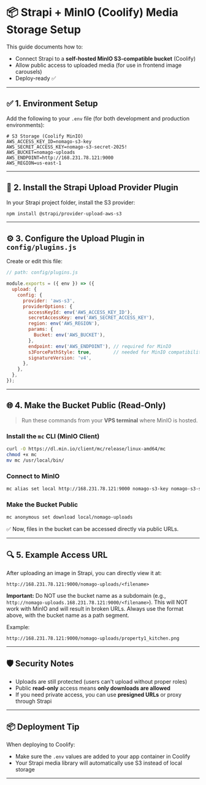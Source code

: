 
# 📦 Strapi + MinIO (Coolify) Media Storage Setup

This guide documents how to:

* Connect Strapi to a **self-hosted MinIO S3-compatible bucket** (Coolify)
* Allow public access to uploaded media (for use in frontend image carousels)
* Deploy-ready ✅

---

## ✅ 1. Environment Setup

Add the following to your `.env` file (for both development and production environments):

```env
# S3 Storage (Coolify MinIO)
AWS_ACCESS_KEY_ID=nomago-s3-key
AWS_SECRET_ACCESS_KEY=nomago-s3-secret-2025!
AWS_BUCKET=nomago-uploads
AWS_ENDPOINT=http://168.231.78.121:9000
AWS_REGION=us-east-1
```

---

## 🧩 2. Install the Strapi Upload Provider Plugin

In your Strapi project folder, install the S3 provider:

```bash
npm install @strapi/provider-upload-aws-s3
```

---

## ⚙️ 3. Configure the Upload Plugin in `config/plugins.js`

Create or edit this file:

```js
// path: config/plugins.js

module.exports = ({ env }) => ({
  upload: {
    config: {
      provider: 'aws-s3',
      providerOptions: {
        accessKeyId: env('AWS_ACCESS_KEY_ID'),
        secretAccessKey: env('AWS_SECRET_ACCESS_KEY'),
        region: env('AWS_REGION'),
        params: {
          Bucket: env('AWS_BUCKET'),
        },
        endpoint: env('AWS_ENDPOINT'), // required for MinIO
        s3ForcePathStyle: true,        // needed for MinIO compatibility
        signatureVersion: 'v4',
      },
    },
  },
});
```

---

## 🌐 4. Make the Bucket Public (Read-Only)

> Run these commands from your **VPS terminal** where MinIO is hosted.

### Install the `mc` CLI (MinIO Client)

```bash
curl -O https://dl.min.io/client/mc/release/linux-amd64/mc
chmod +x mc
mv mc /usr/local/bin/
```

### Connect to MinIO

```bash
mc alias set local http://168.231.78.121:9000 nomago-s3-key nomago-s3-secret-2025!
```

### Make the Bucket Public

```bash
mc anonymous set download local/nomago-uploads
```

✅ Now, files in the bucket can be accessed directly via public URLs.

---

## 🔍 5. Example Access URL


After uploading an image in Strapi, you can directly view it at:

```
http://168.231.78.121:9000/nomago-uploads/<filename>
```

**Important:** Do NOT use the bucket name as a subdomain (e.g., `http://nomago-uploads.168.231.78.121:9000/<filename>`). This will NOT work with MinIO and will result in broken URLs. Always use the format above, with the bucket name as a path segment.

Example:

```
http://168.231.78.121:9000/nomago-uploads/property1_kitchen.png
```

---

## 🛡️ Security Notes

* Uploads are still protected (users can't upload without proper roles)
* Public **read-only** access means **only downloads are allowed**
* If you need private access, you can use **presigned URLs** or proxy through Strapi

---

## 📦 Deployment Tip

When deploying to Coolify:

* Make sure the `.env` values are added to your app container in Coolify
* Your Strapi media library will automatically use S3 instead of local storage

---

